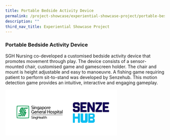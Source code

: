 ```yaml
---
title: Portable Bedside Activity Device
permalink: /project-showcase/experiential-showcase-project/portable-beside-activity-device/
description: ""
third_nav_title: Experiential Showcase Project
---
```

### Portable Bedside Activity Device

SGH Nursing co-developed a customised bedside activity device that promotes movement through play. The device consists of a sensor-mounted chair, customised game and gamescreen holder. The chair and mount is height adjustable and easy to manoeuvre. A fishing game requiring patient to perform sit-to-stand was developed by Senzehub. This motion detection game provides an intuitive, interactive and engaging gameplay.
	
<img style="width:70%" src="/images/Experiential%20Showcases/Nursing%20Software%20devices/patient%20bedsite%20table%20activity%20device%20logo.png">